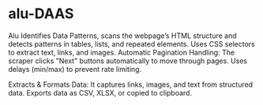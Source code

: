 # alu-DAAS
Alu Identifies Data Patterns, scans the webpage’s HTML structure and detects patterns in tables, lists, and repeated elements. Uses CSS selectors to extract text, links, and images. Automatic Pagination Handling: The scraper clicks "Next" buttons automatically to move through pages. Uses delays (min/max) to prevent rate limiting.

 Extracts & Formats Data: It captures links, images, and text from structured data. Exports data as CSV, XLSX, or copied to clipboard.
